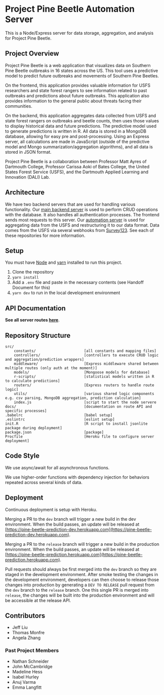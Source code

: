 # Project Pine Beetle Automation Server

This is a Node/Express server for data storage, aggregation, and analysis for Project Pine Beetle.

## Project Overview

Project Pine Beetle is a web application that visualizes data on Southern Pine Beetle outbreaks in 16 states across the US. This tool uses a predictive model to predict future outbreaks and movements of Southern Pine Beetles.

On the frontend, this application provides valuable information for USFS researchers and state forest rangers to see information related to past outbreaks and predictions about future outbreaks. This application also provides information to the general public about threats facing their communities.

On the backend, this application aggregates data collected from USFS and state forest rangers on outbreaks and beetle counts, then uses those values to display historical data and future predictions. The predictive model used to generate predictions is written in R. All data is stored in a MongoDB database, allowing for easy pre and post-processing. Using an Express server, all calculations are made in JavaScript (outside of the predictive model and Mongo summarization/aggregation algorithms), and all data is stored in JSON format.

Project Pine Beetle is a collaboration between Professor Matt Ayres of Dartmouth College, Professor Carissa Aoki of Bates College, the United States Forest Service (USFS), and the Dartmouth Applied Learning and Innovation (DALI) Lab.

## Architecture

We have two backend servers that are used for handling various functionality. Our [main backend server](https://github.com/dali-lab/pine-beetle-backend) is used to perform CRUD operations with the database. It also handles all authentication processes. The frontend sends most requests to this server. Our [automation server](https://github.com/dali-lab/pine-beetle-automation) is used for aggregating data from the USFS and restructuring it to our data format. Data comes from the USFS via several webhooks from [Survey123](https://survey123.arcgis.com/). See each of these repositories for more information.

## Setup

You must have [Node](https://nodejs.org) and [yarn](https://yarnpkg.com/) installed to run this project.

1. Clone the repository
2. `yarn install`
3. Add a `.env` file and paste in the necessary contents (see Handoff Document for this)
4. `yarn dev` to run in the local development environment

## API Documentation

**See all server routes [here](./docs/ROUTES.md)**.

## Repository Structure

```
src/
    constants/                      [all constants and mapping files]
    controllers/                    [controllers to execute CRUD logic and aggregation/prediction wrappers]
    middleware/                     [Express middleware shared between multiple routes (only auth at the moment)]
    models/                         [Mongoose models for database]
    r-scripts/                      [statistical models written in R to calculate predictions]
    routers/                        [Express routers to handle route logic]
    utils/                          [various shared logic components e.g. csv parsing, MongoDB aggregation, prediction calculation]
    index.js                        [script to start the node servere
docs/                               [documentation on route API and specific processes]
.babelrc                            [babel setup]
.eslintrc                           [eslint setup]
init.R                              [R script to install jsonlite package during deployment]
package.json                        [package]
Procfile                            [Heroku file to configure server deployment]
```

## Code Style

We use async/await for all asynchronous functions.

We use higher-order functions with dependency injection for behaviors repeated across several kinds of data.

## Deployment

Continuous deployment is setup with Heroku.

Merging a PR to the `dev` branch will trigger a new build in the dev environment. When the build passes, an update will be released at [https://pine-beetle-prediction-dev.herokuapp.com](https://pine-beetle-prediction-dev.herokuapp.com).

Merging a PR to the `release` branch will trigger a new build in the production environment. When the build passes, an update will be released at [https://pine-beetle-prediction.herokuapp.com](https://pine-beetle-prediction.herokuapp.com).

Pull requests should always be first merged into the `dev` branch so they are staged in the development environment. After smoke testing the changes in the development environment, developers can then choose to release those changes into production by generating a `DEV TO RELEASE` pull request from the `dev` branch to the `release` branch. One this single PR is merged into `release`, the changes will be built into the production environment and will be accessible at the release API.

## Contributors

- Jeff Liu
- Thomas Monfre
- Angela Zhang

### Past Project Members

- Nathan Schneider
- John McCambridge
- Madeline Hess
- Isabel Hurley
- Anuj Varma
- Emma Langfitt
